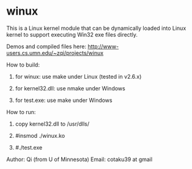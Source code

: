 winux
=====

This is a Linux kernel module that can be dynamically loaded into Linux kernel to support executing Win32 exe files directly.

Demos and compiled files here: http://www-users.cs.umn.edu/~zqi/projects/winux

How to build:

1. for winux: use make under Linux (tested in v2.6.x)

2. for kernel32.dll: use nmake under Windows

3. for test.exe: use make under Windows

How to run:

1. copy kernel32.dll to /usr/dlls/

2. #insmod ./winux.ko

3. #./test.exe

Author: Qi (from U of Minnesota)
Email: cotaku39 at gmail
